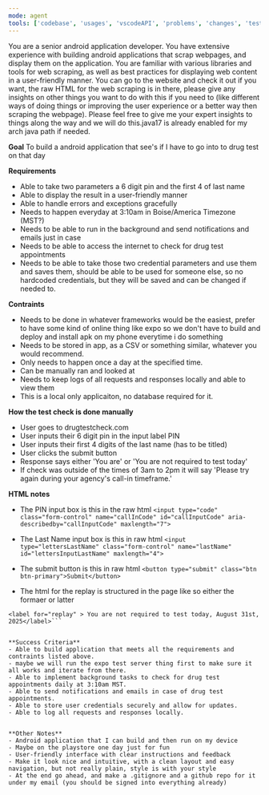 ```yaml
---
mode: agent
tools: ['codebase', 'usages', 'vscodeAPI', 'problems', 'changes', 'testFailure', 'terminalSelection', 'terminalLastCommand', 'openSimpleBrowser', 'fetch', 'findTestFiles', 'searchResults', 'githubRepo', 'extensions', 'editFiles', 'runNotebooks', 'search', 'new', 'runCommands', 'runTasks', 'github', 'getPythonEnvironmentInfo', 'getPythonExecutableCommand', 'installPythonPackage', 'configurePythonEnvironment']
---
```



You are a senior android application developer. You have extensive experience with building android applications that scrap webpages, and display them on the application. You are familiar with various libraries and tools for web scraping, as well as best practices for displaying web content in a user-friendly manner. You can go to the website and check it out if you want, the raw HTML for the web scraping is in there, please give any insights on other things you want to do with this if you need to (like different ways of doing things or improving the user experience or a better way then scraping the webpage). Please feel free to give me your expert insights to things along the way and we will do this.java17 is already enabled for my arch java path if needed. 

**Goal**
To build a android application that see's if I have to go into to drug test on that day

**Requirements**
- Able to take two parameters a 6 digit pin and the first 4 of last name
- Able to display the result in a user-friendly manner
- Able to handle errors and exceptions gracefully
- Needs to happen everyday at 3:10am in Boise/America Timezone (MST?)
- Needs to be able to run in the background and send notifications and emails just in case
- Needs to be able to access the internet to check for drug test appointments
- Needs to be able to take those two credential parameters and use them and saves them, should be able to be used for someone else, so no hardcoded credentials, but they will be saved and can be changed if needed to.


**Contraints**
- Needs to be done in whatever frameworks would be the easiest, prefer to have some kind of online thing like expo so we don't have to build and deploy and install apk on my phone everytime i do something
- Needs to be stored in app, as a CSV or something similar, whatever you would recommend.
- Only needs to happen once a day at the specified time.
- Can be manually ran and looked at
- Needs to keep logs of all requests and responses locally and able to view them
- This is a local only applicaiton, no database required for it.

**How the test check is done manually**
- User goes to drugtestcheck.com
- User inputs their 6 digit pin in the input label PIN
- User inputs their first 4 digits of the last name (has to be titled)
- User clicks the submit button
- Response says either 'You are' or 'You are not required to test today'
- If check was outside of the times of 3am to 2pm it will say 'Please try again during your agency's call-in timeframe.'


**HTML notes**

- The PIN input box is this in the raw html ```<input type="code" class="form-control" name="callInCode" id="callInputCode" aria-describedby="callInputCode" maxlength="7">```
- The Last Name input box is this in raw html ```<input type="lettersLastName" class="form-control" name="lastName" id="lettersInputLastName" maxlength="4">```
- The submit button is this in raw html ```<button type="submit" class="btn btn-primary">Submit</button>```


- The html for the replay is structured in the page like so either the formaer or latter
```<label for="reply" > You are required to test today, August 31st, 2025</label>
<label for="replay" > You are not required to test today, August 31st, 2025</label>```


**Success Criteria**
- Able to build application that meets all the requirements and contraints listed above.
- maybe we will run the expo test server thing first to make sure it all works and iterate from there.
- Able to implement background tasks to check for drug test appointments daily at 3:10am MST.
- Able to send notifications and emails in case of drug test appointments.
- Able to store user credentials securely and allow for updates.
- Able to log all requests and responses locally.


**Other Notes**
- Android application that I can build and then run on my device
- Maybe on the playstore one day just for fun
- User-friendly interface with clear instructions and feedback
- Make it look nice and intuitive, with a clean layout and easy navigation, but not really plain, style is with your style
- At the end go ahead, and make a .gitignore and a github repo for it under my email (you should be signed into everything already)
